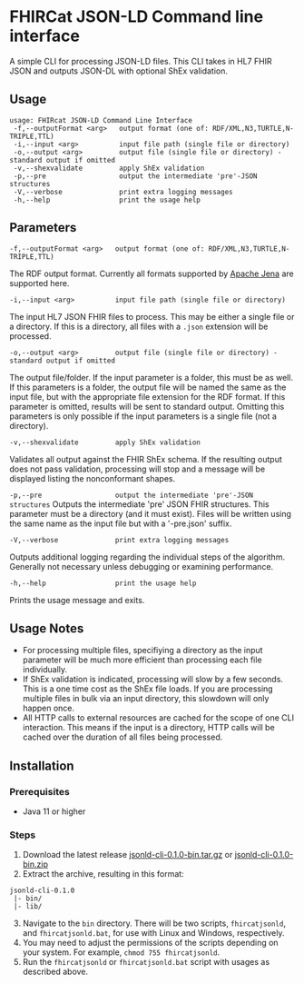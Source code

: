 # FHIRCat JSON-LD Command line interface

A simple CLI for processing JSON-LD files. This CLI takes in HL7 FHIR JSON and outputs JSON-DL with optional ShEx validation.

## Usage

```
usage: FHIRcat JSON-LD Command Line Interface
 -f,--outputFormat <arg>   output format (one of: RDF/XML,N3,TURTLE,N-TRIPLE,TTL)
 -i,--input <arg>          input file path (single file or directory)
 -o,--output <arg>         output file (single file or directory) - standard output if omitted
 -v,--shexvalidate         apply ShEx validation
 -p,--pre                  output the intermediate 'pre'-JSON structures
 -V,--verbose              print extra logging messages
 -h,--help                 print the usage help
 ```

## Parameters
```-f,--outputFormat <arg>   output format (one of: RDF/XML,N3,TURTLE,N-TRIPLE,TTL)```

The RDF output format. Currently all formats supported by [Apache Jena](https://jena.apache.org/) are supported here.

```-i,--input <arg>          input file path (single file or directory)```

The input HL7 JSON FHIR files to process. This may be either a single file or a directory. If this is a directory, all files with a ```.json``` extension will be processed.

```-o,--output <arg>         output file (single file or directory) - standard output if omitted```

The output file/folder. If the input parameter is a folder, this must be as well. If this parameters is a folder, the output file will be named the same as the input file, but with the appropriate file extension for the RDF format. If this parameter is omitted, results will be sent to standard output. Omitting this parameters is only possible if the input parameters is a single file (not a directory).

```-v,--shexvalidate         apply ShEx validation```

Validates all output against the FHIR ShEx schema. If the resulting output does not pass validation, processing will stop and a message will be displayed listing the nonconformant shapes.

```-p,--pre                  output the intermediate 'pre'-JSON structures```
Outputs the intermediate 'pre' JSON FHIR structures. This parameter must be a directory (and it must exist). Files will be written using the same name as the input file but with a '-pre.json' suffix.
 
```-V,--verbose              print extra logging messages```

Outputs additional logging regarding the individual steps of the algorithm. Generally not necessary unless debugging or examining performance.
 
```-h,--help                 print the usage help```

Prints the usage message and exits.

## Usage Notes
* For processing multiple files, specifiying a directory as the input parameter will be much more efficient than processing each file individually.
* If ShEx validation is indicated, processing will slow by a few seconds. This is a one time cost as the ShEx file loads. If you are processing multiple files in bulk via an input directory, this slowdown will only happen once.
* All HTTP calls to external resources are cached for the scope of one CLI interaction. This means if the input is a directory, HTTP calls will be cached over the duration of all files being processed.

## Installation
### Prerequisites
* Java 11 or higher

### Steps
1. Download the latest release [jsonld-cli-0.1.0-bin.tar.gz](https://github.com/fhircat/jsonld-cli/releases/download/v0.1.0-alpha/jsonld-cli-0.1.0-bin.tar.gz) or [jsonld-cli-0.1.0-bin.zip](https://github.com/fhircat/jsonld-cli/releases/download/v0.1.0-alpha/jsonld-cli-0.1.0-bin.zip)
2. Extract the archive, resulting in this format:
```
jsonld-cli-0.1.0
 |- bin/
 |- lib/
```
3. Navigate to the ```bin``` directory. There will be two scripts, ```fhircatjsonld```, and ```fhircatjsonld.bat```, for use with Linux and Windows, respectively.
4. You may need to adjust the permissions of the scripts depending on your system. For example, ```chmod 755 fhircatjsonld```.
5. Run the ```fhircatjsonld``` or ```fhircatjsonld.bat``` script with usages as described above.

